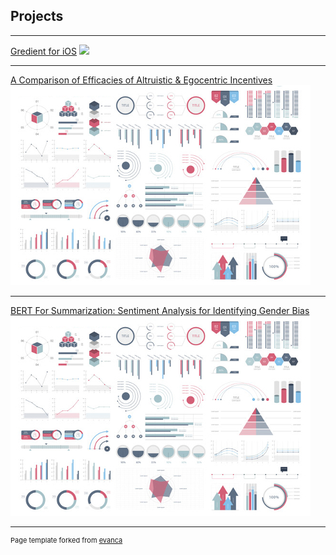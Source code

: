 ## Projects

---

[Gredient for iOS](https://www.gredient-app.com/)
<img src="images/gredient-faster-gif-thumbnail-480-optimized-2.gif?raw=true"/>

---
[A Comparison of Efficacies of Altruistic & Egocentric Incentives](/pdf/comparison_of_motivational_incentives_online.pdf)
<img src="images/dummy_thumbnail.jpg?raw=true"/>

---
[BERT For Summarization: Sentiment Analysis for Identifying Gender Bias](https://github.com/ikchau/BERT-Gender-Bias)
<img src="images/dummy_thumbnail.jpg?raw=true"/>

---

<p style="font-size:11px">Page template forked from <a href="https://github.com/evanca/quick-portfolio">evanca</a></p>
<!-- Remove above link if you don't want to attibute -->
